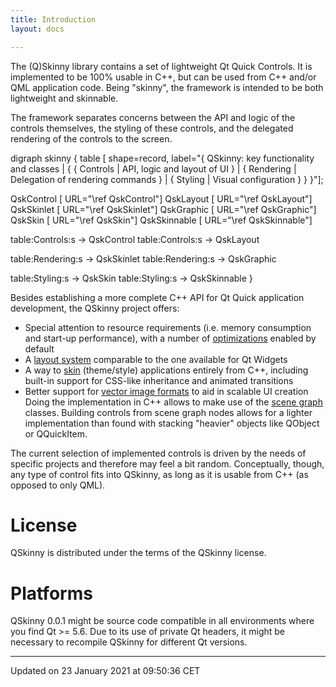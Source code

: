 ```yaml
---
title: Introduction
layout: docs

---
```





The (Q)Skinny library contains a set of lightweight Qt Quick Controls. It is implemented to be 100% usable in C++, but can be used from C++ and/or QML application code. Being "skinny", the framework is intended to be both lightweight and skinnable.

The framework separates concerns between the API and logic of the controls themselves, the styling of these controls, and the delegated rendering of the controls to the screen.


digraph skinny {
  table [ shape=record, label="{
    QSkinny: key functionality and classes |
    {
        { Controls | <Controls>API, logic and layout of UI } |
        { Rendering | <Rendering>Delegation of rendering commands } |
        { Styling | <Styling>Visual configuration }
    }
  }"];

  QskControl [ URL="\ref QskControl"]
  QskLayout [ URL="\ref QskLayout"]
  QskSkinlet [ URL="\ref QskSkinlet"]
  QskGraphic [ URL="\ref QskGraphic"]
  QskSkin [ URL="\ref QskSkin"]
  QskSkinnable [ URL="\ref QskSkinnable"]

  table:Controls:s -> QskControl
  table:Controls:s -> QskLayout

  table:Rendering:s -> QskSkinlet
  table:Rendering:s -> QskGraphic

  table:Styling:s -> QskSkin
  table:Styling:s -> QskSkinnable
}


Besides establishing a more complete C++ API for Qt Quick application development, the QSkinny project offers:



* Special attention to resource requirements (i.e. memory consumption and start-up performance), with a number of [optimizations](/docs/pages/qskoptimizations/#page-qskoptimizations) enabled by default
* A [layout system](/docs/pages/qsklayouts/#page-qsklayouts) comparable to the one available for Qt Widgets
* A way to [skin](/docs/pages/qskskinning/#page-qskskinning) (theme/style) applications entirely from C++, including built-in support for CSS-like inheritance and animated transitions
* Better support for [vector image formats](/docs/pages/qskvectorgraphics/#page-qskvectorgraphics) to aid in scalable UI creation
Doing the implementation in C++ allows to make use of the [scene graph](/docs/pages/qsknodes/#page-qsknodes) classes. Building controls from scene graph nodes allows for a lighter implementation than found with stacking "heavier" objects like QObject or QQuickItem.

The current selection of implemented controls is driven by the needs of specific projects and therefore may feel a bit random. Conceptually, though, any type of control fits into QSkinny, as long as it is usable from C++ (as opposed to only QML).


# License

QSkinny is distributed under the terms of the QSkinny license.


# Platforms

QSkinny 0.0.1 might be source code compatible in all environments where you find Qt >= 5.6. Due to its use of private Qt headers, it might be necessary to recompile QSkinny for different Qt versions. 

-------------------------------

Updated on 23 January 2021 at 09:50:36 CET
